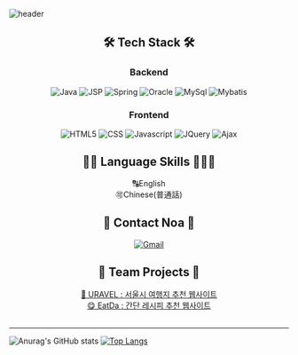 ![header](https://capsule-render.vercel.app/api?type=waving&color=auto&height=300&section=header&text=Noa_HR_Nam&fontSize=90)
<div align="center">
<h2> 🛠 Tech Stack 🛠 </h2>
<h3>Backend</h3>
<img alt="Java" src ="https://img.shields.io/badge/Java-007396.svg?&style=flat&logo=Java&logoColor=white"/>
<img alt="JSP" src ="https://img.shields.io/badge/JSP-F86001.svg?&style=flat&logo=Java&logoColor=white"/>
<img alt="Spring" src ="https://img.shields.io/badge/Spring-6DB33F.svg?&style=flat&logo=Spring&logoColor=white"/>
<img alt="Oracle" src ="https://img.shields.io/badge/Oracle-F80000.svg?&style=flat&logo=Oracle&logoColor=white"/>
<img alt="MySql" src ="https://img.shields.io/badge/MySql-4479A1.svg?&style=flat&logo=MySql&logoColor=white"/>
<img alt="Mybatis" src ="https://img.shields.io/badge/Mybatis-1F4056.svg?&style=flat&logo=Mybatis&logoColor=white"/>
  
<h3>Frontend</h3>
<img alt="HTML5" src ="https://img.shields.io/badge/HTML5-E34F26.svg?&style=flat&logo=HTML5&logoColor=white"/>
<img alt="CSS" src ="https://img.shields.io/badge/CSS3-1572B6.svg?&style=flat&logo=CSS3&logoColor=white"/>
<img alt="Javascript" src ="https://img.shields.io/badge/JavaScript-F7DF1E.svg?&style=flat&logo=JavaScript&logoColor=white"/>
<img alt="JQuery" src ="https://img.shields.io/badge/JQuery-0769AD.svg?&style=flat&logo=JQuery&logoColor=white"/>
<img alt="Ajax" src ="https://img.shields.io/badge/Ajax-0094F5.svg?&style=flat&logo=Ajax&logoColor=white"/>
<br>
<h2> 🙆🏻 Language Skills 🧑🏻‍💻 </h2>
🔠English<br>
🉑Chinese(普通話)
<br>
<h2>🌳 Contact Noa 🌳</h2>
<a href="mailto:noasueden@gmail.com"><img alt="Gmail" src ="https://img.shields.io/badge/noasueden@gmail.com-EA4335.svg?&style=flat&logo=Gmail&logoColor=white"/></a>

<br>
<h2>🤝 Team Projects 🤝</h2>
<a href="https://github.com/noasued/URAVEL">🧳 URAVEL : 서울시 여행지 추천 웹사이트</a><br>
<a href="https://github.com/noasued/EatDa">😋 EatDa : 간단 레시피 추천 웹사이트</a>
</div>
<br>
<hr>

![Anurag's GitHub stats](https://github-readme-stats.vercel.app/api?username=noasued&count_private=true&include_all_commits=true&show_icons=true) 
[![Top Langs](https://github-readme-stats.vercel.app/api/top-langs/?username=noasued&layout=compact)](https://github.com/anuraghazra/github-readme-stats)
